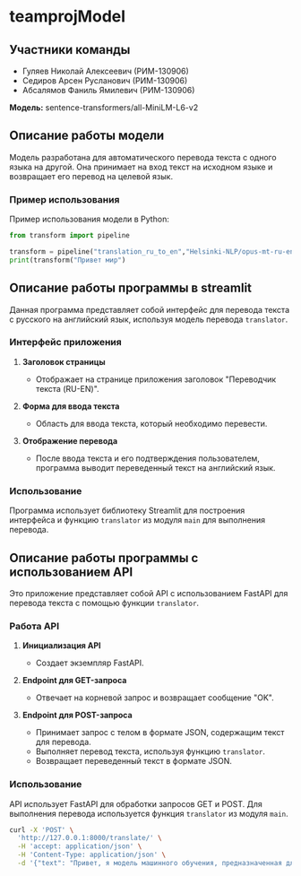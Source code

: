 # teamprojModel
## Участники команды

- Гуляев Николай Алексеевич (РИМ-130906)
- Седиров Арсен Русланович (РИМ-130906)
- Абсалямов Фаниль Ямилевич (РИМ-130906)

**Модель:** sentence-transformers/all-MiniLM-L6-v2


## Описание работы модели

Модель разработана для автоматического перевода текста с одного языка на другой. Она принимает на вход текст на исходном языке и возвращает его перевод на целевой язык.

### Пример использования

Пример использования модели в Python:

```python
from transform import pipeline

transform = pipeline("translation_ru_to_en","Helsinki-NLP/opus-mt-ru-en")
print(transform("Привет мир")
```


## Описание работы программы в streamlit

Данная программа представляет собой интерфейс для перевода текста с русского на английский язык, используя модель перевода `translator`. 

### Интерфейс приложения

1. **Заголовок страницы**
   - Отображает на странице приложения заголовок "Переводчик текста (RU-EN)".

2. **Форма для ввода текста**
   - Область для ввода текста, который необходимо перевести.

3. **Отображение перевода**
   - После ввода текста и его подтверждения пользователем, программа выводит переведенный текст на английский язык.

### Использование

Программа использует библиотеку Streamlit для построения интерфейса и функцию `translator` из модуля `main` для выполнения перевода.

## Описание работы программы с использованием API

Это приложение представляет собой API с использованием FastAPI для перевода текста с помощью функции `translator`. 

### Работа API

1. **Инициализация API**
   - Создает экземпляр FastAPI.

2. **Endpoint для GET-запроса**
   - Отвечает на корневой запрос и возвращает сообщение "OK".

3. **Endpoint для POST-запроса**
   - Принимает запрос с телом в формате JSON, содержащим текст для перевода.
   - Выполняет перевод текста, используя функцию `translator`.
   - Возвращает переведенный текст в формате JSON.

### Использование

API использует FastAPI для обработки запросов GET и POST. Для выполнения перевода используется функция `translator` из модуля `main`.
```bash
curl -X 'POST' \
  'http://127.0.0.1:8000/translate/' \
  -H 'accept: application/json' \
  -H 'Content-Type: application/json' \
  -d '{"text": "Привет, я модель машинного обучения, предназначенная для перевода текста!"}'
```
